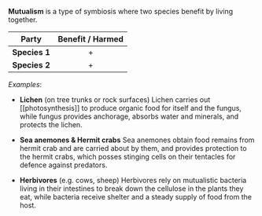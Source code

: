 **Mutualism** is a type of <span class="hi-blue">symbiosis</span> where two species <span class="hi-green">benefit by living together</span>.

|     Party     | Benefit / Harmed |
| :-----------: | :--------------: |
| **Species 1** |        +         |
| **Species 2** |        +         |

*Examples*:
- **Lichen** (on tree trunks or rock surfaces)
  Lichen carries out [[photosynthesis]] to produce organic food for itself and the fungus, while fungus provides <span class="hi-green">anchorage</span>, absorbs water and minerals, and protects the lichen.

- **Sea anemones & Hermit crabs**
  Sea anemones obtain food remains from hermit crab and are carried about by them, and provides protection to the hermit crabs, which posses stinging cells on their tentacles for defence against predators.

- **Herbivores** (e.g. cows, sheep)
  Herbivores rely on mutualistic bacteria living in their intestines to break down the cellulose in the plants they eat, while bacteria receive shelter and a steady supply of food from the host.

